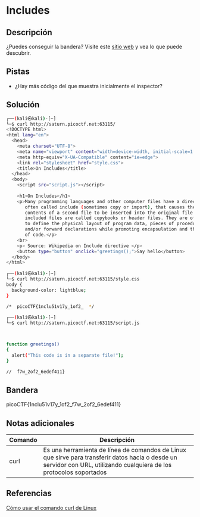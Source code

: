 # Includes

## Descripción
¿Puedes conseguir la bandera?
Visite este [sitio web](http://saturn.picoctf.net:63115/) y vea lo que puede descubrir.

## Pistas
- ¿Hay más código del que muestra inicialmente el inspector?

## Solución
```bash
┌──(kali㉿kali)-[~]
└─$ curl http://saturn.picoctf.net:63115/                          
<!DOCTYPE html>
<html lang="en">
  <head>
    <meta charset="UTF-8">
    <meta name="viewport" content="width=device-width, initial-scale=1.0">
    <meta http-equiv="X-UA-Compatible" content="ie=edge">
    <link rel="stylesheet" href="style.css">
    <title>On Includes</title>
  </head>
  <body>
    <script src="script.js"></script>
  
    <h1>On Includes</h1>
    <p>Many programming languages and other computer files have a directive, 
       often called include (sometimes copy or import), that causes the 
       contents of a second file to be inserted into the original file. These 
       included files are called copybooks or header files. They are often used
       to define the physical layout of program data, pieces of procedural code
       and/or forward declarations while promoting encapsulation and the reuse
       of code.</p>
    <br>
    <p> Source: Wikipedia on Include directive </p>
    <button type="button" onclick="greetings();">Say hello</button>
  </body>
</html>
                                                                                                                             
┌──(kali㉿kali)-[~]
└─$ curl http://saturn.picoctf.net:63115/style.css
body {
  background-color: lightblue;
}

/*  picoCTF{1nclu51v17y_1of2_  */
                                                                                                                             
┌──(kali㉿kali)-[~]
└─$ curl http://saturn.picoctf.net:63115/script.js



function greetings()
{
  alert("This code is in a separate file!");
}

//  f7w_2of2_6edef411}

```

## Bandera
picoCTF{1nclu51v17y_1of2_f7w_2of2_6edef411}

## Notas adicionales
| Comando | Descripción |
|--------|--------|
| curl | Es una herramienta de línea de comandos de Linux que sirve para transferir datos hacia o desde un servidor con URL, utilizando cualquiera de los protocolos soportados |

## Referencias
[Cómo usar el comando curl de Linux](https://www.hostgator.mx/blog/comando-curl-linux/)